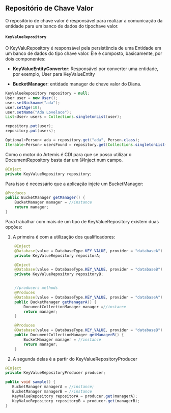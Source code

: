 ## Repositório de Chave Valor

O repositório de chave valor é responsável para realizar a comunicação da entidade para um banco de dados do tipochave valor.

#### `KeyValueRepository`

O KeyValuRepository é responsável pela persistência de uma Entidade em um banco de dados do tipo chave valor. Ele é composto, basicamente, por dois componentes:

* **KeyValueEntityConverter**: Responsável por converter uma entidade, por exemplo, User para KeyValueEntity

* **BucketManager**: entidade manager de chave valor do Diana.

```java
KeyValueRepository repository = null;
User user = new User();
user.setNickname("ada");
user.setAge(10);
user.setName("Ada Lovelace");
List<User> users = Collections.singletonList(user);

repository.put(user);
repository.put(users);

Optional<Person> ada = repository.get("ada", Person.class);
Iterable<Person> usersFound = repository.get(Collections.singletonList("ada"), Person.class);
```

Como o motor do Artemis é CDI para que se posso utilizar o DocumentRepository basta dar um @Inject num campo.

```java
@Inject
private KeyValueRepository repository;
```

Para isso é necessário que a aplicação injete um BucketManager:
```java
@Produces
public BucketManager getManager() {
    BucketManager manager = //instance
    return manager;
}
```

Para trabalhar com mais de um tipo de KeyValueRepository existem duas opções:

1) A primeira é com a utilização dos qualificadores:
```java
    @Inject
    @Database(value = DatabaseType.KEY_VALUE, provider = "databaseA")
    private KeyValueRepository repositorA;

    @Inject
    @Database(value = DatabaseType.KEY_VALUE, provider = "databaseB")
    private KeyValueRepository repositoryB;


    //producers methods
    @Produces
    @Database(value = DatabaseType.KEY_VALUE, provider = "databaseA")
    public BucketManager getManagerA() {
        DocumentCollectionManager manager =//instance
        return manager;
    }

    @Produces
    @Database(value = DatabaseType.KEY_VALUE, provider = "databaseB")
    public DocumentCollectionManager getManagerB() {
        BucketManager manager = //instance
        return manager;
    }
```

2) A segunda delas é a partir do KeyValueRepositoryProducer

```java
@Inject
private KeyValueRepositoryProducer producer;

public void sample() {
   BucketManager managerA = //instance;
   BucketManager managerB = //instance
   KeyValueRepository repositorA = producer.get(managerA);
   KeyValueRepository repositoryB = producer.get(managerB);
}
```
